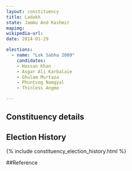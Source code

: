 ```yaml
---
layout: constituency
title: Ladakh
state: Jammu And Kashmir
mapimg: 
wikipedia-url: 
date: 2014-01-29

elections: 
  - name: "Lok Sabha 2009"
    candidates: 
    - Hassan Khan 
    - Asgar Ali Karbalaie 
    - Ghulam Murtaza 
    - Phuntsog Namgyal 
    - Thinless Angmo 

---
```

## Constituency details


## Election History
{% include constituency_election_history.html %}

##Reference
